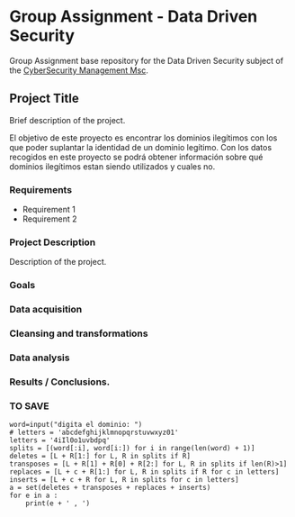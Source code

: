 # Group Assignment - Data Driven Security

Group Assignment base repository for the Data Driven Security subject of the [CyberSecurity Management Msc](https://www.talent.upc.edu/ing/professionals/presentacio/codi/221101/cybersecurity-management/).

## Project Title

Brief description of the project.

El objetivo de este proyecto es encontrar los dominios ilegítimos con los que poder suplantar la identidad de un dominio legítimo. Con los datos recogidos en este proyecto se podrá obtener información sobre qué dominios ilegítimos estan siendo utilizados y cuales no.


### Requirements

  - Requirement 1
  - Requirement 2
  
  
### Project Description

Description of the project. 

### Goals

### Data acquisition

### Cleansing and transformations

### Data analysis

### Results / Conclusions.


### TO SAVE

~~~~
word=input("digita el dominio: ")
# letters = 'abcdefghijklmnopqrstuvwxyz01'
letters = '4iIl0o1uvbdpq'
splits = [(word[:i], word[i:]) for i in range(len(word) + 1)]
deletes = [L + R[1:] for L, R in splits if R]
transposes = [L + R[1] + R[0] + R[2:] for L, R in splits if len(R)>1]
replaces = [L + c + R[1:] for L, R in splits if R for c in letters]
inserts = [L + c + R for L, R in splits for c in letters]
a = set(deletes + transposes + replaces + inserts)
for e in a :
	print(e + ' , ')
~~~~
